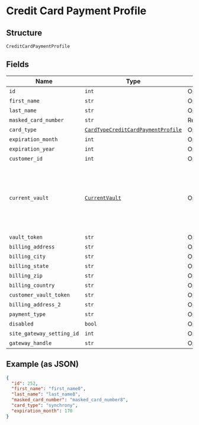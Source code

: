 
# Credit Card Payment Profile

## Structure

`CreditCardPaymentProfile`

## Fields

| Name | Type | Tags | Description |
|  --- | --- | --- | --- |
| `id` | `int` | Optional | - |
| `first_name` | `str` | Optional | - |
| `last_name` | `str` | Optional | - |
| `masked_card_number` | `str` | Required | - |
| `card_type` | [`CardTypeCreditCardPaymentProfile`](../../doc/models/card-type-credit-card-payment-profile.md) | Optional | - |
| `expiration_month` | `int` | Optional | - |
| `expiration_year` | `int` | Optional | - |
| `customer_id` | `int` | Optional | - |
| `current_vault` | [`CurrentVault`](../../doc/models/current-vault.md) | Optional | The vault that stores the payment profile with the provided `vault_token`. Use `bogus` for testing. |
| `vault_token` | `str` | Optional | - |
| `billing_address` | `str` | Optional | - |
| `billing_city` | `str` | Optional | - |
| `billing_state` | `str` | Optional | - |
| `billing_zip` | `str` | Optional | - |
| `billing_country` | `str` | Optional | - |
| `customer_vault_token` | `str` | Optional | - |
| `billing_address_2` | `str` | Optional | - |
| `payment_type` | `str` | Optional | - |
| `disabled` | `bool` | Optional | - |
| `site_gateway_setting_id` | `int` | Optional | - |
| `gateway_handle` | `str` | Optional | - |

## Example (as JSON)

```json
{
  "id": 252,
  "first_name": "first_name0",
  "last_name": "last_name8",
  "masked_card_number": "masked_card_number8",
  "card_type": "synchrony",
  "expiration_month": 170
}
```

